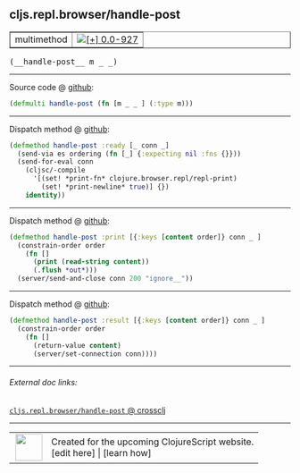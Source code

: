 ## cljs.repl.browser/handle-post



 <table border="1">
<tr>
<td>multimethod</td>
<td><a href="https://github.com/cljsinfo/cljs-api-docs/tree/0.0-927"><img valign="middle" alt="[+] 0.0-927" title="Added in 0.0-927" src="https://img.shields.io/badge/+-0.0--927-lightgrey.svg"></a> </td>
</tr>
</table>


 <samp>
(__handle-post__ m _ _)<br>
</samp>

---







Source code @ [github](https://github.com/clojure/clojurescript/blob/r3169/src/clj/cljs/repl/browser.clj#L116):

```clj
(defmulti handle-post (fn [m _ _ ] (:type m)))
```

<!--
Repo - tag - source tree - lines:

 <pre>
clojurescript @ r3169
└── src
    └── clj
        └── cljs
            └── repl
                └── <ins>[browser.clj:116](https://github.com/clojure/clojurescript/blob/r3169/src/clj/cljs/repl/browser.clj#L116)</ins>
</pre>

-->

---

Dispatch method @ [github](https://github.com/clojure/clojurescript/blob/r3169/src/clj/cljs/repl/browser.clj#L120-L126):

```clj
(defmethod handle-post :ready [_ conn _]
  (send-via es ordering (fn [_] {:expecting nil :fns {}}))
  (send-for-eval conn
    (cljsc/-compile
      '[(set! *print-fn* clojure.browser.repl/repl-print)
        (set! *print-newline* true)] {})
    identity))
```

<!--
Repo - tag - source tree - lines:

 <pre>
clojurescript @ r3169
└── src
    └── clj
        └── cljs
            └── repl
                └── <ins>[browser.clj:120-126](https://github.com/clojure/clojurescript/blob/r3169/src/clj/cljs/repl/browser.clj#L120-L126)</ins>
</pre>
-->

---
Dispatch method @ [github](https://github.com/clojure/clojurescript/blob/r3169/src/clj/cljs/repl/browser.clj#L147-L152):

```clj
(defmethod handle-post :print [{:keys [content order]} conn _ ]
  (constrain-order order
    (fn []
      (print (read-string content))
      (.flush *out*)))
  (server/send-and-close conn 200 "ignore__"))
```

<!--
Repo - tag - source tree - lines:

 <pre>
clojurescript @ r3169
└── src
    └── clj
        └── cljs
            └── repl
                └── <ins>[browser.clj:147-152](https://github.com/clojure/clojurescript/blob/r3169/src/clj/cljs/repl/browser.clj#L147-L152)</ins>
</pre>
-->

---
Dispatch method @ [github](https://github.com/clojure/clojurescript/blob/r3169/src/clj/cljs/repl/browser.clj#L154-L158):

```clj
(defmethod handle-post :result [{:keys [content order]} conn _ ]
  (constrain-order order
    (fn []
      (return-value content)
      (server/set-connection conn))))
```

<!--
Repo - tag - source tree - lines:

 <pre>
clojurescript @ r3169
└── src
    └── clj
        └── cljs
            └── repl
                └── <ins>[browser.clj:154-158](https://github.com/clojure/clojurescript/blob/r3169/src/clj/cljs/repl/browser.clj#L154-L158)</ins>
</pre>
-->

---


###### External doc links:

[`cljs.repl.browser/handle-post` @ crossclj](http://crossclj.info/fun/cljs.repl.browser/handle-post.html)<br>

---

 <table>
<tr><td>
<img valign="middle" align="right" width="48px" src="http://i.imgur.com/Hi20huC.png">
</td><td>
Created for the upcoming ClojureScript website.<br>
[edit here] | [learn how]
</td></tr></table>

[edit here]:https://github.com/cljsinfo/cljs-api-docs/blob/master/cljsdoc/cljs.repl.browser_handle-post.cljsdoc
[learn how]:https://github.com/cljsinfo/cljs-api-docs/wiki/cljsdoc-files

<!--

This information was too distracting to show to readers, but I'll leave it
commented here since it is helpful to:

- pretty-print the data used to generate this document
- and show how to retrieve that data



The API data for this symbol:

```clj
{:ns "cljs.repl.browser",
 :name "handle-post",
 :signature ["[m _ _]"],
 :history [["+" "0.0-927"]],
 :type "multimethod",
 :full-name-encode "cljs.repl.browser_handle-post",
 :source {:code "(defmulti handle-post (fn [m _ _ ] (:type m)))",
          :title "Source code",
          :repo "clojurescript",
          :tag "r3169",
          :filename "src/clj/cljs/repl/browser.clj",
          :lines [116]},
 :extra-sources ({:code "(defmethod handle-post :ready [_ conn _]\n  (send-via es ordering (fn [_] {:expecting nil :fns {}}))\n  (send-for-eval conn\n    (cljsc/-compile\n      '[(set! *print-fn* clojure.browser.repl/repl-print)\n        (set! *print-newline* true)] {})\n    identity))",
                  :title "Dispatch method",
                  :repo "clojurescript",
                  :tag "r3169",
                  :filename "src/clj/cljs/repl/browser.clj",
                  :lines [120 126]}
                 {:code "(defmethod handle-post :print [{:keys [content order]} conn _ ]\n  (constrain-order order\n    (fn []\n      (print (read-string content))\n      (.flush *out*)))\n  (server/send-and-close conn 200 \"ignore__\"))",
                  :title "Dispatch method",
                  :repo "clojurescript",
                  :tag "r3169",
                  :filename "src/clj/cljs/repl/browser.clj",
                  :lines [147 152]}
                 {:code "(defmethod handle-post :result [{:keys [content order]} conn _ ]\n  (constrain-order order\n    (fn []\n      (return-value content)\n      (server/set-connection conn))))",
                  :title "Dispatch method",
                  :repo "clojurescript",
                  :tag "r3169",
                  :filename "src/clj/cljs/repl/browser.clj",
                  :lines [154 158]}),
 :full-name "cljs.repl.browser/handle-post"}

```

Retrieve the API data for this symbol:

```clj
;; from Clojure REPL
(require '[clojure.edn :as edn])
(-> (slurp "https://raw.githubusercontent.com/cljsinfo/cljs-api-docs/catalog/cljs-api.edn")
    (edn/read-string)
    (get-in [:symbols "cljs.repl.browser/handle-post"]))
```

-->
